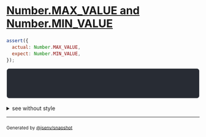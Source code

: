 # [Number.MAX_VALUE and Number.MIN_VALUE](../../well_known.test.js#L11)

```js
assert({
  actual: Number.MAX_VALUE,
  expect: Number.MIN_VALUE,
});
```

![img](throw.svg)

<details>
  <summary>see without style</summary>

```console
AssertionError: actual and expect are different

actual: 1_797_693_134_862_315_730_800_000_000_000_000_000_000_000_000_000_000_000_000_000_000_000_0…
expect: 0.0_000_000_000_000_000_000_000_000_000_000_000_000_000_000_000_000_000_000_000_000_000_000…
```

</details>

---

<sub>
  Generated by <a href="https://github.com/jsenv/core/tree/main/packages/independent/snapshot">@jsenv/snapshot</a>
</sub>